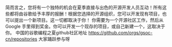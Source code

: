 简而言之，您将有一个独特的机会在夏季直接与出色的开源开发人员互动！所有这些都将由谷歌给予丰厚的报酬！根据您选择的开源组织，您可以开发现有项目，也可以提出一个新项目。这一切都取决于你！
你需要为一个开源社区工作，然后从 Google 手里得到奖金。你可以开发一个现存的项目，或自己新建一个，这取决于你。
中国的谷歌编程之夏github社区地址 https://github.com/orgs/gsoc-cn/repositories
大家踊跃参与呀

